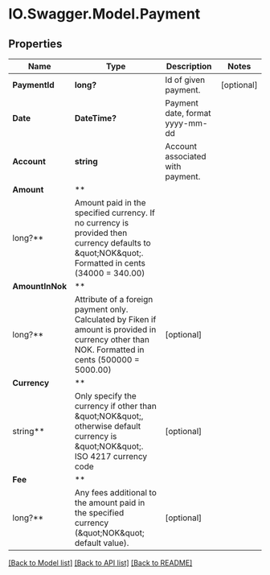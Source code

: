 # IO.Swagger.Model.Payment

## Properties

 Name            | Type                                                                                                                                                    | Description                      | Notes
-----------------|---------------------------------------------------------------------------------------------------------------------------------------------------------|----------------------------------|------------
 **PaymentId**   | **long?**                                                                                                                                               | Id of given payment.             | [optional]
 **Date**        | **DateTime?**                                                                                                                                           | Payment date, format yyyy-mm-dd  |
 **Account**     | **string**                                                                                                                                              | Account associated with payment. |
 **Amount**      | **
 long?**         | Amount paid in the specified currency. If no currency is provided then currency defaults to \&quot;NOK\&quot;. Formatted in cents (34000 &#x3D; 340.00) |
 **AmountInNok** | **
 long?**         | Attribute of a foreign payment only. Calculated by Fiken if amount is provided in currency other than NOK. Formatted in cents (500000 &#x3D; 5000.00)   | [optional]
 **Currency**    | **
 string**        | Only specify the currency if other than \&quot;NOK\&quot;, otherwise default currency is \&quot;NOK\&quot;. ISO 4217 currency code                      | [optional]
 **Fee**         | **
 long?**         | Any fees additional to the amount paid in the specified currency (\&quot;NOK\&quot; default value).                                                     | [optional]

[[Back to Model list]](../README.md#documentation-for-models) [[Back to API list]](../README.md#documentation-for-api-endpoints) [[Back to README]](../README.md)

